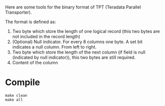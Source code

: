 Here are some tools for the binary format of TPT (Teradata Parallel Transporter).

The format is defined as:

1. Two byte which store the length of one logical record (this two bytes are not included in the record length)
2. (Optional) Null indicator. For every 8 columns one byte. A set bit indicates a null column. From left to right.
3. Two byte which store the length of the next column (if field is null (indicated by null indicator)), this two bytes are still required.
4. Content of the column

Compile
=======
```
make clean
make all
```
